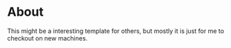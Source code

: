 # About

This might be a interesting template for others, but mostly it is just for me to checkout on new machines. 
